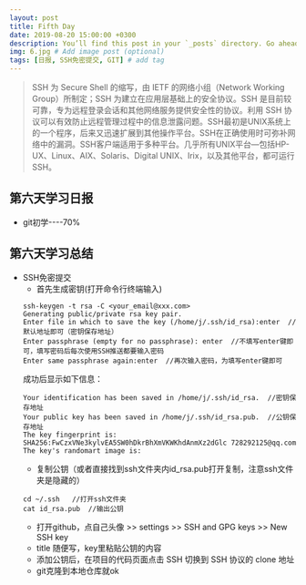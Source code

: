 ```yaml
---
layout: post
title: Fifth Day
date: 2019-08-20 15:00:00 +0300
description: You’ll find this post in your `_posts` directory. Go ahead and edit it and re-build the site to see your changes. # Add post description (optional)
img: 6.jpg # Add image post (optional)
tags: [日报, SSH免密提交, GIT] # add tag
---
```


>SSH 为 Secure Shell 的缩写，由 IETF 的网络小组（Network Working Group）所制定；SSH 为建立在应用层基础上的安全协议。SSH 是目前较可靠，专为远程登录会话和其他网络服务提供安全性的协议。利用 SSH 协议可以有效防止远程管理过程中的信息泄露问题。SSH最初是UNIX系统上的一个程序，后来又迅速扩展到其他操作平台。SSH在正确使用时可弥补网络中的漏洞。SSH客户端适用于多种平台。几乎所有UNIX平台—包括HP-UX、Linux、AIX、Solaris、Digital UNIX、Irix，以及其他平台，都可运行SSH。

## 第六天学习日报

* git初学----70%

## 第六天学习总结

* SSH免密提交
	* 首先生成密钥(打开命令行终端输入)
	```
	ssh-keygen -t rsa -C <your_email@xxx.com>
	Generating public/private rsa key pair.
	Enter file in which to save the key (/home/j/.ssh/id_rsa):enter  //默认地址即可（密钥保存地址）
	Enter passphrase (empty for no passphrase): enter  //不填写enter键即可，填写密码后每次使用SSH推送都要输入密码
	Enter same passphrase again:enter  //再次输入密码，为填写enter键即可
	```
	成功后显示如下信息：
	```
	Your identification has been saved in /home/j/.ssh/id_rsa.	//密钥保存地址
	Your public key has been saved in /home/j/.ssh/id_rsa.pub.	//公钥保存地址
	The key fingerprint is:
	SHA256:FwCzxVNe3kylvEA5SW0hDkrBhXmVKWKhdAnmXz2dGlc 728292125@qq.com
	The key's randomart image is:
	```
	* 复制公钥（或者直接找到ssh文件夹内id_rsa.pub打开复制，注意ssh文件夹是隐藏的）
	```
	cd ~/.ssh	//打开ssh文件夹
	cat id_rsa.pub	//输出公钥
	```
	* 打开github，点自己头像 >> settings >> SSH and GPG keys >> New SSH key
	* title 随便写，key里粘贴公钥的内容
	* 添加公钥后，在项目的代码页面点击 SSH 切换到 SSH 协议的 clone 地址
	* git克隆到本地仓库就ok
